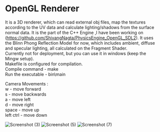 # OpenGL Renderer
It is a 3D renderer, which can read external obj files, map the textures according to the UV data and calculate lighting/shadows from the surface normal data. It is the part of the C++ Engine ,I have been working on (https://github.com/ShivangNagta/PhysicsEngine_OpenGL_SDL2). It uses the Blinn Phong Reflection Model for now, which includes ambient, diffuse and specular lighting, all calculated on the Fragment Shader. <br/>
Currently not for deployment, but you can use it in windows (keep the Mingw setup). <br/>
Makefile is configured for compilation. <br/>
Compile command - make <br/>
Run the executable - bin\main <br/>

Camera Movements : <br/>
w - move forward  <br/>
s - move backwards <br/>
a - move left <br/>
d - move right <br/>
space - move up <br/>
left ctrl - move down <br/>

![Screenshot (3)](https://github.com/user-attachments/assets/987a7681-30ab-41a2-a671-5bca3411ba60)
![Screenshot (5)](https://github.com/user-attachments/assets/5f3d33ac-ddef-4ed8-811a-349e184a9335)
![Screenshot (7)](https://github.com/user-attachments/assets/7d259c2e-6efd-4832-b355-ce3b6aaf611f)

